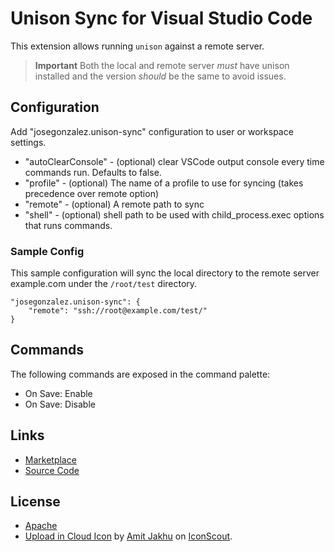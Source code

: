 # Unison Sync for Visual Studio Code
This extension allows running `unison` against a remote server.

> **Important**
> Both the local and remote server _must_ have unison installed and the version _should_ be the same to avoid issues.

## Configuration

Add "josegonzalez.unison-sync" configuration to user or workspace settings.

* "autoClearConsole" - (optional) clear VSCode output console every time commands run. Defaults to false.
* "profile" - (optional) The name of a profile to use for syncing (takes precedence over remote option)
* "remote" - (optional) A remote path to sync
* "shell" - (optional) shell path to be used with child_process.exec options that runs commands.

### Sample Config

This sample configuration will sync the local directory to the remote server example.com under the `/root/test` directory.

    "josegonzalez.unison-sync": {
		"remote": "ssh://root@example.com/test/"
	}

## Commands

The following commands are exposed in the command palette:
* On Save: Enable
* On Save: Disable

## Links

* [Marketplace](https://marketplace.visualstudio.com/items/josegonzalez.UnisonSync)
* [Source Code](https://github.com/josegonzalez/vscode-unison)

## License

- [Apache](https://github.com/josegonzalez/vscode-vscode-unison/blob/master/LICENSE)
- [Upload in Cloud Icon](https://iconscout.com/icons/upload-in-cloud) by [Amit Jakhu](https://iconscout.com/contributors/amit-jakhu) on [IconScout](https://iconscout.com).